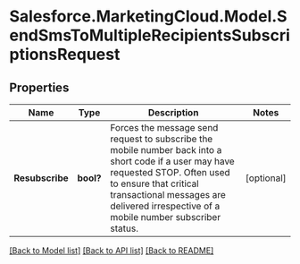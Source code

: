 # Salesforce.MarketingCloud.Model.SendSmsToMultipleRecipientsSubscriptionsRequest
## Properties

Name | Type | Description | Notes
------------ | ------------- | ------------- | -------------
**Resubscribe** | **bool?** | Forces the message send request to subscribe the mobile number back into a short code if a user may have requested STOP. Often used to ensure that critical transactional messages are delivered irrespective of a mobile number subscriber status. | [optional] 

[[Back to Model list]](../README.md#documentation-for-models) [[Back to API list]](../README.md#documentation-for-api-endpoints) [[Back to README]](../README.md)


